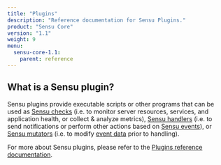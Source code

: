 ```yaml
---
title: "Plugins"
description: "Reference documentation for Sensu Plugins."
product: "Sensu Core"
version: "1.1"
weight: 9
menu:
  sensu-core-1.1:
    parent: reference
---
```


## What is a Sensu plugin?

Sensu plugins provide executable scripts or other programs that can be used as
[Sensu checks][1] (i.e. to monitor server resources, services, and application
health, or collect & analyze metrics), [Sensu handlers][2] (i.e. to send
notifications or perform other actions based on [Sensu events][3]), or [Sensu
mutators][3] (i.e. to modify [event data][4] prior to handling).

For more about Sensu plugins, please refer to the [Plugins reference documentation][5].

[1]:  ../checks
[2]:  ../handlers
[3]:  ../events#event-data
[4]:  ../mutators
[5]:  ../../../../plugins/latest/reference
